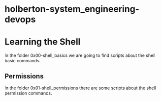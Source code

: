 # holberton-system_engineering-devops

<h1>Learning the Shell</h1>

In the folder 0x00-shell_basics we are going to find scripts about the shell basic commands.

<h2>Permissions</h2>

In the folder 0x01-shell_permissions there are some scripts about the shell permission commands.
